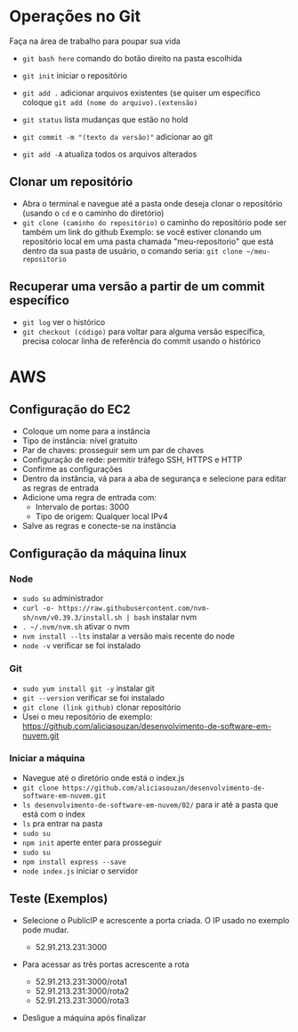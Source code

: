 # Operações no Git
Faça na área de trabalho para poupar sua vida
- `git bash here`  comando do botão direito na pasta escolhida
- `git init`  iniciar o repositório
- `git add .`  adicionar arquivos existentes (se quiser um específico coloque `git add (nome do arquivo).(extensão)`
- `git status` lista mudanças que estão no hold
- `git commit -m "(texto da versão)"` adicionar ao git

- `git add -A` atualiza todos os arquivos alterados

## Clonar um repositório
- Abra o terminal e navegue até a pasta onde deseja clonar o repositório (usando o `cd` e o caminho do diretório)
- `git clone (caminho do repositório)` o caminho do repositório pode ser também um link do github
Exemplo: se você estiver clonando um repositório local em uma pasta chamada "meu-repositorio" que está dentro da sua pasta de usuário, o comando seria: `git clone ~/meu-repositorio`

## Recuperar uma versão a partir de um commit específico
- `git log` ver o histórico
- `git checkout (código)` para voltar para alguma versão específica, precisa colocar linha de referência do commit usando o histórico

# AWS
## Configuração do EC2
- Coloque um nome para a instância
- Tipo de instância: nível gratuito
- Par de chaves: prosseguir sem um par de chaves
- Configuração de rede: permitir tráfego SSH, HTTPS e HTTP
- Confirme as configurações
- Dentro da instância, vá para a aba de segurança e selecione para editar as regras de entrada
- Adicione uma regra de entrada com:
	- Intervalo de portas: 3000
	- Tipo de origem: Qualquer local IPv4
- Salve as regras e conecte-se na instância

## Configuração da máquina linux
### Node
- `sudo su` administrador
- `curl -o- https://raw.githubusercontent.com/nvm-sh/nvm/v0.39.3/install.sh | bash` instalar nvm
- `. ~/.nvm/nvm.sh` ativar o nvm
- `nvm install --lts` instalar a versão mais recente do node
- `node -v` verificar se foi instalado
### Git
- `sudo yum install git -y` instalar git
- `git --version` verificar se foi instalado
- `git clone (link github)` clonar repositório
- Usei o meu repositório de exemplo: https://github.com/aliciasouzan/desenvolvimento-de-software-em-nuvem.git
### Iniciar a máquina
- Navegue até o diretório onde está o index.js
- `git clone https://github.com/aliciasouzan/desenvolvimento-de-software-em-nuvem.git`
- `ls desenvolvimento-de-software-em-nuvem/02/` para ir até a pasta que está com o index
- `ls` pra entrar na pasta
- `sudo su`
- `npm init` aperte enter para prosseguir
- `sudo su`
- `npm install express --save`
- `node index.js` iniciar o servidor

## Teste (Exemplos)
- Selecione o PublicIP e acrescente a porta criada. O IP usado no exemplo pode mudar.
	- 52.91.213.231:3000
- Para acessar as três portas acrescente a rota
	- 52.91.213.231:3000/rota1
	- 52.91.213.231:3000/rota2
	- 52.91.213.231:3000/rota3

- Desligue a máquina após finalizar
